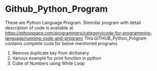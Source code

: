 # Github_Python_Program
These are Python Language Program. Simmilar program with detail description of code is available at https://ethosspace.com/programmers/category/code-for-programming-language/running-code-and-program/
This GITHUB_Python_Program contains complete code for below mentioned programs
1) Remove duplicate key from dictionary
2) Various example for print function in python
3) Cube of Numbers using While Loop